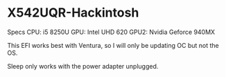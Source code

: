 # X542UQR-Hackintosh

Specs
CPU: i5 8250U
GPU: Intel UHD 620
GPU2: Nvidia Geforce 940MX

This EFI works best with Ventura, so I will only be updating OC but not 
the OS.

Sleep only works with the power adapter unplugged.

